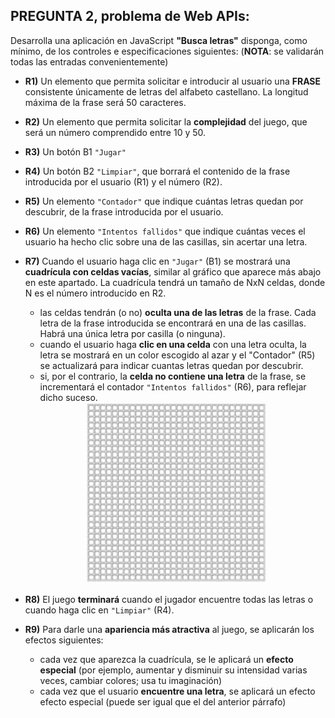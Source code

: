 ## PREGUNTA 2, problema de Web APIs:

Desarrolla una aplicación en JavaScript **"Busca letras"** disponga, como mínimo, de los controles e especificaciones siguientes: (**NOTA**: se validarán todas las entradas convenientemente)

* **R1)** Un elemento que permita solicitar e introducir al usuario una **FRASE** consistente únicamente de letras del alfabeto castellano. La longitud máxima de la frase será 50 caracteres.

* **R2)** Un elemento que permita solicitar la **complejidad** del juego, que será un número comprendido entre 10 y 50.

* **R3)** Un botón B1 ``"Jugar"``

* **R4)** Un botón B2 ``"Limpiar"``, que borrará el contenido de la frase introducida por el usuario (R1) y el número (R2).

* **R5)** Un elemento ``"Contador"`` que indique cuántas letras quedan por descubrir, de la frase introducida por el usuario.

* **R6)** Un elemento ``"Intentos fallidos"`` que indique cuántas veces el usuario ha hecho clic sobre una de las casillas, sin acertar una letra.

* **R7)** Cuando el usuario haga clic en ``"Jugar"`` (B1) se mostrará una **cuadrícula con celdas vacías**, similar al gráfico que aparece más abajo en este apartado. La cuadrícula tendrá un tamaño de NxN celdas, donde N es el número introducido en R2.
    * las celdas tendrán (o no) **oculta una de las letras** de la frase. Cada letra de la frase introducida se encontrará en una de las casillas. Habrá una única letra por casilla (o ninguna).
    * cuando el usuario haga **clic en una celda** con una letra oculta, la letra se mostrará en un color escogido al azar y el "Contador" (R5) se actualizará para indicar cuantas letras quedan por descubrir.
    * si, por el contrario, la **celda no contiene una letra** de la frase, se incrementará el contador ``"Intentos fallidos"`` (R6), para reflejar dicho suceso.

    <div align = center><img src="https://github.com/AlbaGonzalezPereira/daw_dwec/blob/main/exame3ev/img/tabla.png" alt="Cuadrícula celdas" style = "width: 60%"></div>

* **R8)** El juego **terminará** cuando el jugador encuentre todas las letras o cuando haga clic en ``"Limpiar"`` (R4).

* **R9)** Para darle una **apariencia más atractiva** al juego, se aplicarán los efectos siguientes:
    * cada vez que aparezca la cuadrícula, se le aplicará un **efecto especial** (por ejemplo, aumentar y disminuir su intensidad varias veces, cambiar colores; usa tu imaginación)
    * cada vez que el usuario **encuentre una letra**, se aplicará un efecto efecto especial (puede ser igual que el del anterior párrafo)

